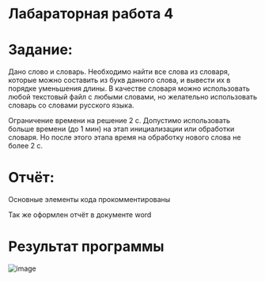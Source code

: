 # Лабараторная работа 4
# Задание: 
Дано слово и словарь. Необходимо найти все слова из словаря, которые можно составить из букв данного слова, и вывести их в порядке уменьшения длины.
В качестве словаря можно использовать любой текстовый файл с любыми словами, но желательно использовать словарь со словами русского языка.

Ограничение времени на решение 2 с.
Допустимо использовать больше времени (до 1 мин) на этап инициализации или обработки словаря. Но после этого этапа время на обработку нового слова не более 2 с.

# Отчёт:
Основные элементы кода прокомментированы

Так же оформлен отчёт в документе word
# Результат программы
![image](https://github.com/VenatRen/Lab4/assets/44971036/9fae2249-b9ec-40fb-bfc7-c8916b76645f)
